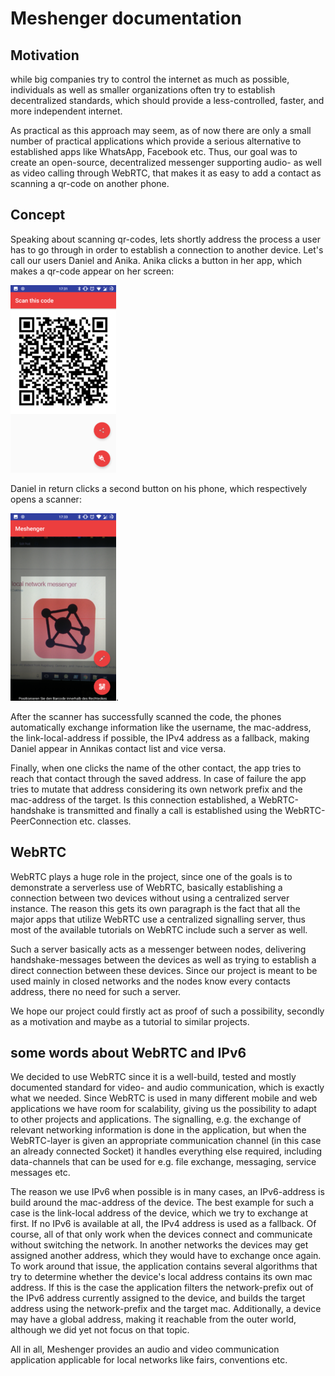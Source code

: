 Meshenger documentation
=============
## Motivation
while big companies try to control the internet as much as possible,
individuals as well as smaller organizations often try to establish decentralized 
standards, which should provide a less-controlled, faster, and more independent internet.

As practical as this approach may seem, as of now there are only a small number of practical applications
which provide a serious alternative to established apps like WhatsApp, Facebook etc.
Thus, our goal was to create an open-source, decentralized messenger supporting audio- as well as video calling through WebRTC,
that makes it as easy to add a contact as scanning a qr-code on another phone.

## Concept
Speaking about scanning qr-codes, lets shortly address the process a user has to go through
in order to establish a connection to another device.
Let's call our users Daniel and Anika.
Anika clicks a button in her app, which makes a qr-code appear on her screen:

![QR-Code Offer](./qr_offer.png)

Daniel in return clicks a second button on his phone, which respectively opens a scanner:

![QR-Code Scanner](./qr_scanner.png).

After the scanner has successfully scanned the code, the phones automatically exchange information like the username, 
the mac-address, the link-local-address if possible, the IPv4 address as a fallback, making Daniel appear in Annikas contact list and vice versa.

Finally, when one clicks the name of the other contact, the app tries to reach that contact through the saved address.
In case of failure the app tries to mutate that address considering its own network prefix and the mac-address of the target.
Is this connection established, a WebRTC-handshake is transmitted and finally a call is established using the WebRTC-PeerConnection etc. classes.

## WebRTC
WebRTC plays a huge role in the project, since one of the goals is to demonstrate a serverless use of WebRTC, 
basically establishing a connection between two devices without using a centralized server instance.
The reason this gets its own paragraph is the fact that all the major apps that utilize WebRTC use a centralized signalling server,
thus most of the available tutorials on WebRTC include such a server as well.

Such a server basically acts as a messenger between nodes, delivering handshake-messages between the devices
as well as trying to establish a direct connection between these devices.
Since our project is meant to be used mainly in closed networks and the nodes know every contacts address, there no need for such a server.

We hope our project could firstly act as proof of such a possibility, secondly as a motivation and maybe as a tutorial to similar projects.

## some words about WebRTC and IPv6
We decided to use WebRTC since it is a well-build, tested and mostly documented standard for video- and audio communication,
which is exactly what we needed.
Since WebRTC is used in many different mobile and web applications we have room for scalability, giving us the possibility to adapt to other projects and applications.
The signalling, e.g. the exchange of relevant networking information is done in the application,
but when the WebRTC-layer is given an appropriate communication channel (in this case an already connected Socket) it handles everything else required, including data-channels that can be used for e.g. file exchange, messaging, service messages etc.

The reason we use IPv6 when possible is in many cases, an IPv6-address is build around the mac-address of the device.
The best example for such a case is the link-local address of the device, which we try to exchange at first.
If no IPv6 is available at all, the IPv4 address is used as a fallback.
Of course, all of that only work when the devices connect and communicate without switching the network.
In another networks the devices may get assigned another address, which they would have to exchange once again.
To work around that issue, the application contains several algorithms that try to determine whether the device's local address contains its own mac address.
If this is the case the application filters the network-prefix out of the IPv6 address currently assigned to the device, and builds the target address using the network-prefix and the target mac.
Additionally, a device may have a global address, making it reachable from the outer world, although we did yet not focus on that topic.

All in all, Meshenger provides an audio and video communication application applicable for local networks like fairs, conventions etc.
